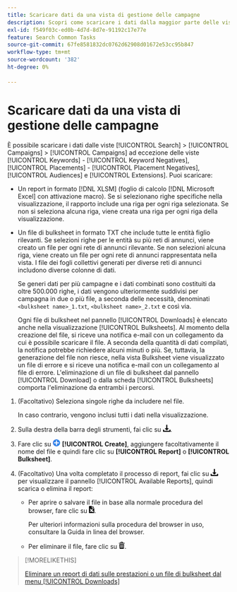 ```yaml
---
title: Scaricare dati da una vista di gestione delle campagne
description: Scopri come scaricare i dati dalla maggior parte delle visualizzazioni di gestione delle campagne.
exl-id: f549f03c-ed0b-4d7d-8d7e-91192c17e77e
feature: Search Common Tasks
source-git-commit: 67fe8581832dc0762d62908d01672e53cc95b847
workflow-type: tm+mt
source-wordcount: '382'
ht-degree: 0%

---
```


# Scaricare dati da una vista di gestione delle campagne

È possibile scaricare i dati dalle viste [!UICONTROL Search] > [!UICONTROL Campaigns] > [!UICONTROL Campaigns] ad eccezione delle viste [!UICONTROL Keywords] - [!UICONTROL Keyword Negatives], [!UICONTROL Placements] - [!UICONTROL Placement Negatives], [!UICONTROL Audiences] e [!UICONTROL Extensions]. Puoi scaricare:

* Un report in formato [!DNL XLSM] (foglio di calcolo [!DNL Microsoft Excel] con attivazione macro). Se si selezionano righe specifiche nella visualizzazione, il rapporto include una riga per ogni riga selezionata. Se non si seleziona alcuna riga, viene creata una riga per ogni riga della visualizzazione.

* Un file di bulksheet in formato TXT che include tutte le entità figlio rilevanti. Se selezioni righe per le entità su più reti di annunci, viene creato un file per ogni rete di annunci rilevante. Se non selezioni alcuna riga, viene creato un file per ogni rete di annunci rappresentata nella vista. I file dei fogli collettivi generati per diverse reti di annunci includono diverse colonne di dati.

  Se generi dati per più campagne e i dati combinati sono costituiti da oltre 500.000 righe, i dati vengono ulteriormente suddivisi per campagna in due o più file, a seconda delle necessità, denominati `<bulksheet name>_1.txt`, `<bulksheet name>_2.txt` e così via.

  Ogni file di bulksheet nel pannello [!UICONTROL Downloads] è elencato anche nella visualizzazione [!UICONTROL Bulksheets]. Al momento della creazione del file, si riceve una notifica e-mail con un collegamento da cui è possibile scaricare il file. A seconda della quantità di dati compilati, la notifica potrebbe richiedere alcuni minuti o più. Se, tuttavia, la generazione del file non riesce, nella vista Bulksheet viene visualizzato un file di errore e si riceve una notifica e-mail con un collegamento al file di errore. L&#39;eliminazione di un file di bulksheet dal pannello [!UICONTROL Download] o dalla scheda [!UICONTROL Bulksheets] comporta l&#39;eliminazione da entrambi i percorsi.

1. (Facoltativo) Seleziona singole righe da includere nel file.

   In caso contrario, vengono inclusi tutti i dati nella visualizzazione.

1. Sulla destra della barra degli strumenti, fai clic su ![Download report](/help/search-social-commerce/assets/download.png "Download report").

1. Fare clic su ![Crea](/help/search-social-commerce/assets/add.png "Crea") **[!UICONTROL Create]**, aggiungere facoltativamente il nome del file e quindi fare clic su **[!UICONTROL Report]** o **[!UICONTROL Bulksheet]**.

1. (Facoltativo) Una volta completato il processo di report, fai clic su ![Download report](/help/search-social-commerce/assets/download.png "Download report") per visualizzare il pannello [!UICONTROL Available Reports], quindi scarica o elimina il report:

   * Per aprire o salvare il file in base alla normale procedura del browser, fare clic su ![Scarica foglio di calcolo](/help/search-social-commerce/assets/download-spreadsheet.png "Scarica foglio di calcolo").

     Per ulteriori informazioni sulla procedura del browser in uso, consultare la Guida in linea del browser.

   * Per eliminare il file, fare clic su ![Elimina](/help/search-social-commerce/assets/delete.png "Elimina").

>[!MORELIKETHIS]
>
>[Eliminare un report di dati sulle prestazioni o un file di bulksheet dal menu [!UICONTROL Downloads]](/help/search-social-commerce/common-tasks/navigation-editing-selection/download-delete-data.md)
